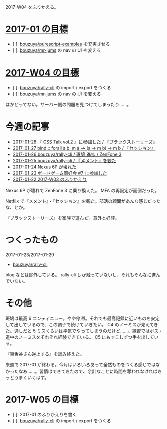 2017-W04 をふりかえる。

# [2017-01 の目標][2016-12-31]

- [ ]: [bouzuya/purescript-examples][] を充実させる
- [ ]: [bouzuya/mr-jums][] の nav の UI を変える

# [2017-W04 の目標][2017-01-22]

- [ ]: [bouzuya/rally-cli][] の import / export をつくる
- [ ]: [bouzuya/mr-jums][] の nav の UI を変える

はかどってない。サーバー側の問題を見つけてしまったり……。

# 今週の記事

- [2017-01-28 『 CSS Talk vol.2 』に参加した / 『ブラックストーリーズ』][2017-01-28]
- [2017-01-27 bind :: forall a b. m a -> (a -> m b) -> m b / 『セッション』][2017-01-27]
- [2017-01-26 bouzuya/rally-cli / 斑鳩 進捗 / ZenFone 3][2017-01-26]
- [2017-01-25 bouzuya/rally-cli / 『メメント』を観た][2017-01-25]
- [2017-01-24 Nexus 6P が壊れた][2017-01-24]
- [2017-01-23 ボードゲーム同好会 #7 に参加した][2017-01-23]
- [2017-01-22 2017-W03 のふりかえり][2017-01-22]

Nexus 6P が壊れて ZenFone 3 に乗り換えた。 MFA の再設定が面倒だった。

Netflix で『メメント』・『セッション』を観た。部活の顧問があんな感じだったな、とか。

『ブラックストーリーズ』を家族で遊んだ。意外と好評。

# つくったもの

2017-01-23/2017-01-29

- [bouzuya/rally-cli][]

blog などは除外している。 rally-cli しか触っていないし、それもそんなに進んでいない。

# その他

斑鳩は最高 6 コンティニュー。やや停滞。それでも最高記録に近いものを安定して出しているので、この調子で続けていきたい。 C4 のノーミスが見えてきた。通しだと 5 ミスくらいは平気でやってしまうのだけど……。練習ではボス・道中のノーミスをそれぞれ経験できている。 C5 にもすこしずつ手を出している。

『百舌谷さん逆上する』を読み終えた。

来週で 2017-01 が終わる。今月はいろいろあって全然ものをつくる感じではなかったなあ……。習慣はできてきたので、余計なことに時間を奪われなければきっとうまくいくはず。

# 2017-W05 の目標

- [ ]: 2017-01 のふりかえりを書く
- [ ]: [bouzuya/rally-cli][] の import / export をつくる

[2016-12-31]: https://blog.bouzuya.net/2016/12/31/
[2017-01-15]: https://blog.bouzuya.net/2017/01/15/
[2017-01-22]: https://blog.bouzuya.net/2017/01/22/
[2017-01-23]: https://blog.bouzuya.net/2017/01/23/
[2017-01-24]: https://blog.bouzuya.net/2017/01/24/
[2017-01-25]: https://blog.bouzuya.net/2017/01/25/
[2017-01-26]: https://blog.bouzuya.net/2017/01/26/
[2017-01-27]: https://blog.bouzuya.net/2017/01/27/
[2017-01-28]: https://blog.bouzuya.net/2017/01/28/
[bouzuya/mr-jums]: https://github.com/bouzuya/mr-jums
[bouzuya/purescript-examples]: https://github.com/bouzuya/purescript-examples
[bouzuya/rally-cli]: https://github.com/bouzuya/rally-cli
